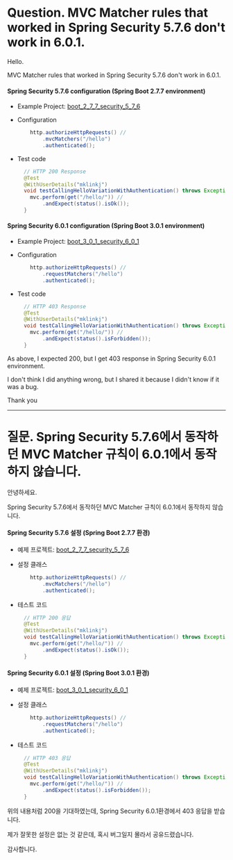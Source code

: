 

# Question. MVC Matcher rules that worked in Spring Security 5.7.6 don't work in 6.0.1.

Hello.

MVC Matcher rules that worked in Spring Security 5.7.6 don't work in 6.0.1.



#### Spring Security 5.7.6 configuration (Spring Boot 2.7.7 environment)

* Example Project: [boot_2_7_7_security_5_7_6](boot_2_7_7_security_5_7_6)

* Configuration

  ```java
      http.authorizeHttpRequests() //
          .mvcMatchers("/hello")
          .authenticated();
  ```

* Test code

  ```java
    // HTTP 200 Response
    @Test
    @WithUserDetails("mklinkj")
    void testCallingHelloVariationWithAuthentication() throws Exception {
      mvc.perform(get("/hello/")) //
          .andExpect(status().isOk());
    }
  ```

  



#### Spring Security 6.0.1 configuration (Spring Boot 3.0.1 environment)

* Example Project: [boot_3_0_1_security_6_0_1](boot_3_0_1_security_6_0_1)

* Configuration

  ```java
      http.authorizeHttpRequests() //
          .requestMatchers("/hello")
          .authenticated();
  ```

* Test code

  ```java
    // HTTP 403 Response
    @Test
    @WithUserDetails("mklinkj")
    void testCallingHelloVariationWithAuthentication() throws Exception {
      mvc.perform(get("/hello/")) //
          .andExpect(status().isForbidden());
    }
  ```

  

As above, I expected 200, but I get 403 response in Spring Security 6.0.1 environment.

I don't think I did anything wrong, but I shared it because I didn't know if it was a bug.

Thank you



---

# 질문.  Spring Security 5.7.6에서 동작하던 MVC Matcher 규칙이 6.0.1에서 동작하지 않습니다.



안녕하세요. 

Spring Security 5.7.6에서 동작하던 MVC Matcher 규칙이 6.0.1에서 동작하지 않습니다.



#### Spring Security 5.7.6 설정 (Spring Boot 2.7.7 환경)

* 예제 프로젝트: [boot_2_7_7_security_5_7_6](boot_2_7_7_security_5_7_6)

* 설정 클래스

  ```java
      http.authorizeHttpRequests() //
          .mvcMatchers("/hello")
          .authenticated();
  ```

* 테스트 코드 

  ```java
    // HTTP 200 응답
    @Test
    @WithUserDetails("mklinkj")
    void testCallingHelloVariationWithAuthentication() throws Exception {
      mvc.perform(get("/hello/")) //
          .andExpect(status().isOk());
    }
  ```

  

#### Spring Security 6.0.1 설정 (Spring Boot 3.0.1 환경) 

* 예제 프로젝트: [boot_3_0_1_security_6_0_1](boot_3_0_1_security_6_0_1)

* 설정 클래스

  ```java
      http.authorizeHttpRequests() //
          .requestMatchers("/hello")
          .authenticated();
  ```

* 테스트 코드

  ```java
    // HTTP 403 응답
    @Test
    @WithUserDetails("mklinkj")
    void testCallingHelloVariationWithAuthentication() throws Exception {
      mvc.perform(get("/hello/")) //
          .andExpect(status().isForbidden());
    }
  ```

  

위의 내용처럼 200을 기대하였는데, Spring Security 6.0.1환경에서 403 응답을 받습니다.

제가 잘못한 설정은 없는 것 같은데, 혹시 버그일지 몰라서 공유드렸습니다.

감사합니다.





